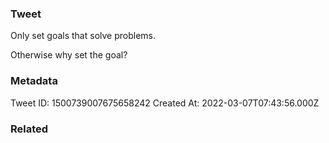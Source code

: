 ### Tweet
Only set goals that solve problems.

Otherwise why set the goal?

### Metadata
Tweet ID: 1500739007675658242
Created At: 2022-03-07T07:43:56.000Z

### Related

